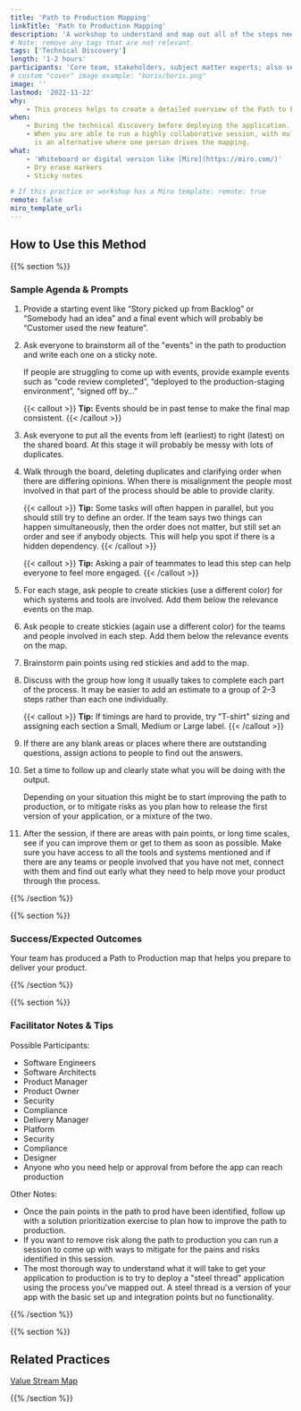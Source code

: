 ```yaml
---
title: 'Path to Production Mapping'
linkTitle: 'Path to Production Mapping'
description: 'A workshop to understand and map out all of the steps needed to get from a feature being built to having it running in production. This method adapts Event Storming to get people actively involved and contributing to the session.'
# Note: remove any tags that are not relevant.
tags: ['Technical Discovery']
length: '1-2 hours'
participants: 'Core team, stakeholders, subject matter experts; also see Facilitator Notes & Tips.'
# custom "cover" image example: "boris/boris.png"
image: ''
lastmod: '2022-11-22'
why:
    - This process helps to create a detailed overview of the Path to Production and can help resolve misalignment on the process between different teams and roles. It can also help to identify and resolve process bottlenecks and find opportunities to improve the process.
when:
    - During the technical discovery before deploying the application.
    - When you are able to run a highly collaborative session, with multiple people contributing at the same time. If your tools or situation do not allow for this, [Value Stream Map](/practices/value-stream-map/)
      is an alternative where one person drives the mapping.
what:
    - 'Whiteboard or digital version like [Miro](https://miro.com/)'
    - Dry erase markers
    - Sticky notes

# If this practice or workshop has a Miro template: remote: true
remote: false
miro_template_url:
---
```


## How to Use this Method

{{% section %}}

### Sample Agenda & Prompts

1. Provide a starting event like “Story picked up from Backlog” or “Somebody had an idea” and a final event which will probably be “Customer used the new feature”.

1. Ask everyone to brainstorm all of the "events" in the path to production and write each one on a sticky note. 

   If people are struggling to come up with events, provide example events such as “code review completed”, “deployed to the production-staging environment”, “signed off by…”

   {{< callout >}}
   **Tip:** Events should be in past tense to make the final map consistent.
   {{< /callout >}}

1. Ask everyone to put all the events from left (earliest) to right (latest) on the shared board. At this stage it will probably be messy with lots of duplicates.

1. Walk through the board, deleting duplicates and clarifying order when there are differing opinions. When there is misalignment the people most involved in that part of the process should be able to provide clarity.

   {{< callout >}}
   **Tip:** Some tasks will often happen in parallel, but you should still try to define an order. If the team says two things can happen simultaneously, then the order does not matter, but still set an order and see if anybody objects.  This will help you spot if there is a hidden dependency.
   {{< /callout >}}

   {{< callout >}}
   **Tip:** Asking a pair of teammates to lead this step can help everyone to feel more engaged.
   {{< /callout >}}

1. For each stage, ask people to create stickies (use a different color) for which systems and tools are involved. Add them below the relevance events on the map.

1. Ask people to create stickies (again use a different color) for the teams and people involved in each step. Add them below the relevance events on the map.

1. Brainstorm pain points using red stickies and add to the map.

1. Discuss with the group how long it usually takes to complete each part of the process. It may be easier to add an estimate to a group of 2–3 steps rather than each one individually.

   {{< callout >}}
   **Tip:** If timings are hard to provide, try "T-shirt" sizing and assigning each section a Small, Medium or Large label.
   {{< /callout >}}

1. If there are any blank areas or places where there are outstanding questions, assign actions to people to find out the answers.

1. Set a time to follow up and clearly state what you will be doing with the output. 

   Depending on your situation this might be to start improving the path to production, or to mitigate risks as you plan how to release the first version of your application, or a mixture of the two.

1.  After the session, if there are areas with pain points, or long time scales, see if you can improve them or get to them as soon as possible. Make sure you have access to all the tools and systems mentioned and if there are any teams or people involved that you have not met, connect with them and find out early what they need to help move your product through the process.

{{% /section %}}

{{% section %}}

### Success/Expected Outcomes

Your team has produced a Path to Production map that helps you prepare to deliver your product.

{{% /section %}}

{{% section %}}

### Facilitator Notes & Tips

Possible Participants:

-   Software Engineers
-   Software Architects
-   Product Manager
-   Product Owner
-   Security
-   Compliance
-   Delivery Manager
-   Platform
-   Security
-   Compliance
-   Designer
-   Anyone who you need help or approval from before the app can reach production

Other Notes:

-   Once the pain points in the path to prod have been identified, follow up with a solution prioritization exercise to plan how to improve the path to production.
-   If you want to remove risk along the path to production you can run a session to come up with ways to mitigate for the pains and risks identified in this session.
-   The most thorough way to understand what it will take to get your application to production is to try to deploy a "steel thread" application using the process you've mapped out. A steel thread is a version of your app with the basic set up and integration points but no functionality.

{{% /section %}}

{{% section %}}

## Related Practices

[Value Stream Map](/practices/value-stream-map/)

{{% /section %}}
